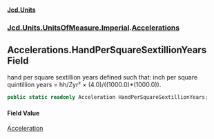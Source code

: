 #### [Jcd.Units](index 'index')
### [Jcd.Units.UnitsOfMeasure.Imperial](Jcd.Units.UnitsOfMeasure.Imperial 'Jcd.Units.UnitsOfMeasure.Imperial').[Accelerations](Accelerations 'Jcd.Units.UnitsOfMeasure.Imperial.Accelerations')

## Accelerations.HandPerSquareSextillionYears Field

hand per square sextillion years defined such that: inch per square quintillion years = hh/Zyr² ×
(4.0)/((1000.0)*(1000.0)).

```csharp
public static readonly Acceleration HandPerSquareSextillionYears;
```

#### Field Value
[Acceleration](Acceleration 'Jcd.Units.UnitTypes.Acceleration')
